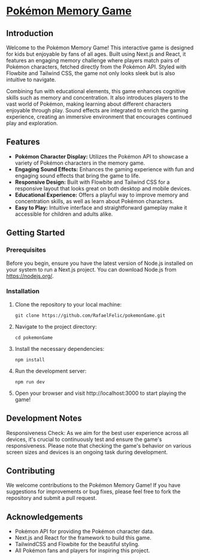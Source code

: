 # [Pokémon Memory Game](https://pokemonmemory.vercel.app)

## Introduction

Welcome to the Pokémon Memory Game! This interactive game is designed for kids but enjoyable by fans of all ages. Built using Next.js and React, it features an engaging memory challenge where players match pairs of Pokémon characters, fetched directly from the Pokémon API. Styled with Flowbite and Tailwind CSS, the game not only looks sleek but is also intuitive to navigate.

Combining fun with educational elements, this game enhances cognitive skills such as memory and concentration. It also introduces players to the vast world of Pokémon, making learning about different characters enjoyable through play. Sound effects are integrated to enrich the gaming experience, creating an immersive environment that encourages continued play and exploration.

## Features

- **Pokémon Character Display:** Utilizes the Pokémon API to showcase a variety of Pokémon characters in the memory game.
- **Engaging Sound Effects:** Enhances the gaming experience with fun and engaging sound effects that bring the game to life.
- **Responsive Design:** Built with Flowbite and Tailwind CSS for a responsive layout that looks great on both desktop and mobile devices.
- **Educational Experience:** Offers a playful way to improve memory and concentration skills, as well as learn about Pokémon characters.
- **Easy to Play:** Intuitive interface and straightforward gameplay make it accessible for children and adults alike.

## Getting Started

### Prerequisites

Before you begin, ensure you have the latest version of Node.js installed on your system to run a Next.js project. You can download Node.js from https://nodejs.org/.

### Installation

1. Clone the repository to your local machine:

   ``git clone https://github.com/RafaelFelic/pokemonGame.git``

2. Navigate to the project directory:

   ``cd pokemonGame``

3. Install the necessary dependencies:

   ``npm install``

4. Run the development server:

   ``npm run dev``

5. Open your browser and visit http://localhost:3000 to start playing the game!

## Development Notes

Responsiveness Check: As we aim for the best user experience across all devices, it's crucial to continuously test and ensure the game's responsiveness. Please note that checking the game's behavior on various screen sizes and devices is an ongoing task during development.

## Contributing

We welcome contributions to the Pokémon Memory Game! If you have suggestions for improvements or bug fixes, please feel free to fork the repository and submit a pull request.

## Acknowledgements

- Pokémon API for providing the Pokémon character data.
- Next.js and React for the framework to build this game.
- TailwindCSS and Flowbite for the beautiful styling.
- All Pokémon fans and players for inspiring this project.
